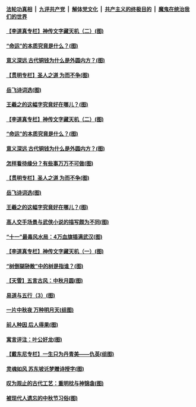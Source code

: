 

####  [法轮功真相](../../../../basic/blob/master/README.md?t=10071302) &nbsp;|&nbsp; [九评共产党](../../../../9ping.md/blob/master/README.md?t=10071302) &nbsp;|&nbsp; [解体党文化](../../../../jtdwh.md/blob/master/README.md?t=10071302)  &nbsp;|&nbsp; [共产主义的终极目的](../../../../gczydzjmd.md/blob/master/README.md?t=10071302) &nbsp;|&nbsp; [魔鬼在统治我们的世界](../../../../mgztzwmdsj.md/blob/master/README.md?t=10071302) 

#### [【李道真专栏】神传文字藏天机（二）(图)](../pages/p7/948165.md?t=10071302) 

#### [“命运”的本质究竟是什么？(图)](../pages/p7/948374.md?t=10071302) 

#### [意义深远 古代铜钱为什么是外圆内方？(图)](../pages/p7/948341.md?t=10071302) 

#### [【贯明专栏】圣人之道 为而不争(图)](../pages/p7/947873.md?t=10071302) 

#### [岳飞诗词选(图)](../pages/p7/948131.md?t=10071302) 

#### [王羲之的这幅字究竟好在哪儿？(图)](../pages/p7/948269.md?t=10071302) 

#### [【李道真专栏】神传文字藏天机（二）(图)](../pages/p7/948165.md?t=10071302) 

#### [“命运”的本质究竟是什么？(图)](../pages/p7/948374.md?t=10071302) 

#### [意义深远 古代铜钱为什么是外圆内方？(图)](../pages/p7/948341.md?t=10071302) 

#### [怎样看待缘分？有些事万万不可做(图)](../pages/p7/948326.md?t=10071302) 

#### [【贯明专栏】圣人之道 为而不争(图)](../pages/p7/947873.md?t=10071302) 

#### [岳飞诗词选(图)](../pages/p7/948131.md?t=10071302) 

#### [王羲之的这幅字究竟好在哪儿？(图)](../pages/p7/948269.md?t=10071302) 

#### [高人交手场景与武侠小说的描写颇为不同(图)](../pages/p7/948092.md?t=10071302) 

#### [“十一”最毒风水局：4万血旗插满武汉(图)](../pages/p7/948181.md?t=10071302) 

#### [【李道真专栏】神传文字藏天机（一）(图)](../pages/p7/947879.md?t=10071302) 

#### [“树倒猢狲散”中的树是指谁？(图)](../pages/p7/948015.md?t=10071302) 

#### [【天雪】五言古风：中秋月圆(图)](../pages/p7/948163.md?t=10071302) 

#### [易道与五行（3）(图)](../pages/p7/947856.md?t=10071302) 

#### [一片中秋夜 万种明月天(组图)](../pages/p7/947294.md?t=10071302) 

#### [前人种因 后人得果(图)](../pages/p7/948022.md?t=10071302) 

#### [寓言评注：叶公好龙(图)](../pages/p7/948018.md?t=10071302) 

#### [【戴东尼专栏】一生只为丹青美——仇英(组图)](../pages/p7/944023.md?t=10071302) 

#### [灵魂如风 苏东坡讬梦赠诗授字(图)](../pages/p7/947859.md?t=10071302) 

#### [叹为观止的古代工艺：重明枕与神锦衾(图)](../pages/p7/947819.md?t=10071302) 

#### [被现代人遗忘的中秋节习俗(图)](../pages/p7/947855.md?t=10071302) 

